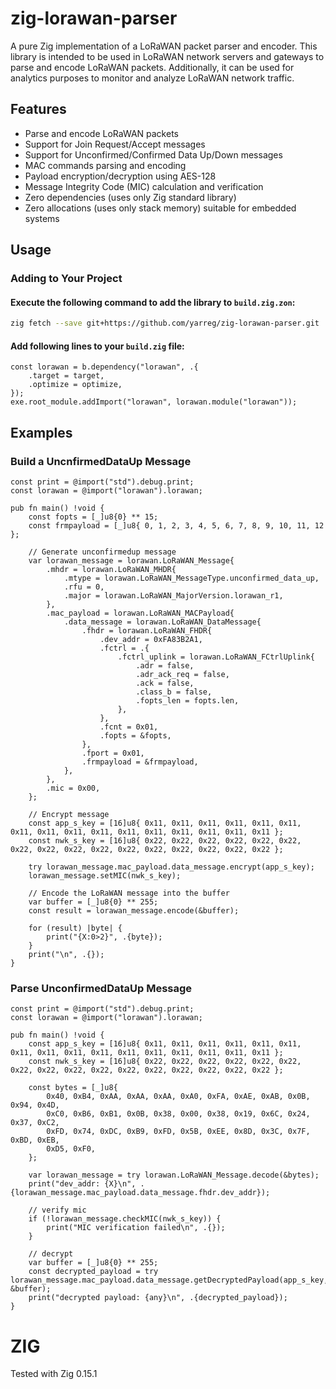 # zig-lorawan-parser

A pure Zig implementation of a LoRaWAN packet parser and encoder. This library is intended to be used in LoRaWAN network servers and gateways to parse and encode LoRaWAN packets. Additionally, it can be used for analytics purposes to monitor and analyze LoRaWAN network traffic.

## Features

- Parse and encode LoRaWAN packets
- Support for Join Request/Accept messages
- Support for Unconfirmed/Confirmed Data Up/Down messages
- MAC commands parsing and encoding
- Payload encryption/decryption using AES-128
- Message Integrity Code (MIC) calculation and verification
- Zero dependencies (uses only Zig standard library)
- Zero allocations (uses only stack memory) suitable for embedded systems

## Usage

### Adding to Your Project

#### Execute the following command to add the library to `build.zig.zon`:
```bash
zig fetch --save git+https://github.com/yarreg/zig-lorawan-parser.git
```
#### Add following lines to your `build.zig` file:
```zig
const lorawan = b.dependency("lorawan", .{
    .target = target,
    .optimize = optimize,
});
exe.root_module.addImport("lorawan", lorawan.module("lorawan"));
```


## Examples
### Build a UncnfirmedDataUp Message
```zig
const print = @import("std").debug.print;
const lorawan = @import("lorawan").lorawan;

pub fn main() !void {
    const fopts = [_]u8{0} ** 15;
    const frmpayload = [_]u8{ 0, 1, 2, 3, 4, 5, 6, 7, 8, 9, 10, 11, 12 };

    // Generate unconfirmedup message
    var lorawan_message = lorawan.LoRaWAN_Message{
        .mhdr = lorawan.LoRaWAN_MHDR{
            .mtype = lorawan.LoRaWAN_MessageType.unconfirmed_data_up,
            .rfu = 0,
            .major = lorawan.LoRaWAN_MajorVersion.lorawan_r1,
        },
        .mac_payload = lorawan.LoRaWAN_MACPayload{
            .data_message = lorawan.LoRaWAN_DataMessage{
                .fhdr = lorawan.LoRaWAN_FHDR{
                    .dev_addr = 0xFA83B2A1,
                    .fctrl = .{
                        .fctrl_uplink = lorawan.LoRaWAN_FCtrlUplink{
                            .adr = false,
                            .adr_ack_req = false,
                            .ack = false,
                            .class_b = false,
                            .fopts_len = fopts.len,
                        },
                    },
                    .fcnt = 0x01,
                    .fopts = &fopts,
                },
                .fport = 0x01,
                .frmpayload = &frmpayload,
            },
        },
        .mic = 0x00,
    };

    // Encrypt message
    const app_s_key = [16]u8{ 0x11, 0x11, 0x11, 0x11, 0x11, 0x11, 0x11, 0x11, 0x11, 0x11, 0x11, 0x11, 0x11, 0x11, 0x11, 0x11 };
    const nwk_s_key = [16]u8{ 0x22, 0x22, 0x22, 0x22, 0x22, 0x22, 0x22, 0x22, 0x22, 0x22, 0x22, 0x22, 0x22, 0x22, 0x22, 0x22 };

    try lorawan_message.mac_payload.data_message.encrypt(app_s_key);
    lorawan_message.setMIC(nwk_s_key);

    // Encode the LoRaWAN message into the buffer
    var buffer = [_]u8{0} ** 255;
    const result = lorawan_message.encode(&buffer);

    for (result) |byte| {
        print("{X:0>2}", .{byte});
    }
    print("\n", .{});
}
```

### Parse UnconfirmedDataUp Message
```zig
const print = @import("std").debug.print;
const lorawan = @import("lorawan").lorawan;

pub fn main() !void {
    const app_s_key = [16]u8{ 0x11, 0x11, 0x11, 0x11, 0x11, 0x11, 0x11, 0x11, 0x11, 0x11, 0x11, 0x11, 0x11, 0x11, 0x11, 0x11 };
    const nwk_s_key = [16]u8{ 0x22, 0x22, 0x22, 0x22, 0x22, 0x22, 0x22, 0x22, 0x22, 0x22, 0x22, 0x22, 0x22, 0x22, 0x22, 0x22 };

    const bytes = [_]u8{
        0x40, 0xB4, 0xAA, 0xAA, 0xAA, 0xA0, 0xFA, 0xAE, 0xAB, 0x0B, 0x94, 0x4D,
        0xC0, 0xB6, 0xB1, 0x0B, 0x38, 0x00, 0x38, 0x19, 0x6C, 0x24, 0x37, 0xC2,
        0xFD, 0x74, 0xDC, 0xB9, 0xFD, 0x5B, 0xEE, 0x8D, 0x3C, 0x7F, 0xBD, 0xEB,
        0xD5, 0xF0,
    };

    var lorawan_message = try lorawan.LoRaWAN_Message.decode(&bytes);
    print("dev_addr: {X}\n", .{lorawan_message.mac_payload.data_message.fhdr.dev_addr});

    // verify mic
    if (!lorawan_message.checkMIC(nwk_s_key)) {
        print("MIC verification failed\n", .{});
    }

    // decrypt
    var buffer = [_]u8{0} ** 255;
    const decrypted_payload = try lorawan_message.mac_payload.data_message.getDecryptedPayload(app_s_key, &buffer);
    print("decrypted payload: {any}\n", .{decrypted_payload});
}
```

# ZIG
Tested with Zig 0.15.1